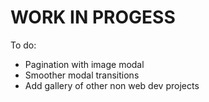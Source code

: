 # WORK IN PROGESS

To do:

* Pagination with image modal
* Smoother modal transitions
* Add gallery of other non web dev projects
